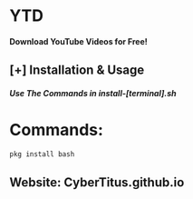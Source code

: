 # YTD
#### Download YouTube Videos for Free!

## [+] Installation & Usage
##### Use The Commands in install-[terminal].sh

# Commands:
```bash
pkg install bash
```

## Website: CyberTitus.github.io
